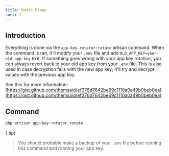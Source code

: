 ```yaml
---
title: Basic Usage
sort: 1
---
```


## Introduction

Everything is done via the `app-key-rotator:rotate` artisan command. When the command is ran, it'll modify your `.env` file
and add `OLD_APP_KEY=your-old-app-key` to it. If something goes wrong with your app key rotation, you can always revert
back to your old app key from your `.env` file. This is also used in case decryption fails with the new app key; it'll try
and decrypt values with the previous app key. 

See this for more information: [https://gist.github.com/themsaid/ef376d7642be69c1110a0a49b0beb0ea](https://gist.github.com/themsaid/ef376d7642be69c1110a0a49b0beb0ea)

## Command

```bash
php artisan app-key-rotator:rotate
```

{.tip}
> You should probably make a backup of your `.env` file before running this command and rotating your app key.
